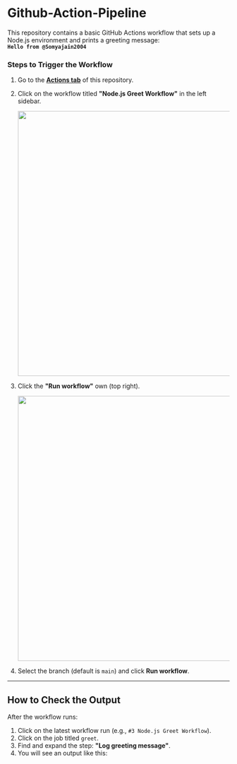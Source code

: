 # Github-Action-Pipeline

This repository contains a basic GitHub Actions workflow that sets up a Node.js environment and prints a greeting message:  
**`Hello from @Somyajain2004`**


### Steps to Trigger the Workflow

1. Go to the **[Actions tab](../../actions)** of this repository.
2. Click on the workflow titled **"Node.js Greet Workflow"** in the left sidebar.
   
   <img src="https://github.com/user-attachments/assets/4ed6d4f1-3c24-4bda-b75a-32ff5f31ea00" width="600"/>
4. Click the **"Run workflow"** own (top right).

   <img src="https://github.com/user-attachments/assets/f536984b-13aa-4ca9-89d7-e92d6ee740f9" width="600"/>
   
6. Select the branch (default is `main`) and click **Run workflow**.

---

## How to Check the Output

After the workflow runs:

1. Click on the latest workflow run (e.g., `#3 Node.js Greet Workflow`).
2. Click on the job titled `greet`.
3. Find and expand the step: **"Log greeting message"**.
4. You will see an output like this:
